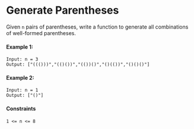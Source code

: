 # Generate Parentheses

Given `n` pairs of parentheses, write a function to generate all combinations of well-formed parentheses.


#### Example 1:
```
Input: n = 3
Output: ["((()))","(()())","(())()","()(())","()()()"]
```


#### Example 2:
```
Input: n = 1
Output: ["()"]
```

#### Constraints
`1 <= n <= 8`
